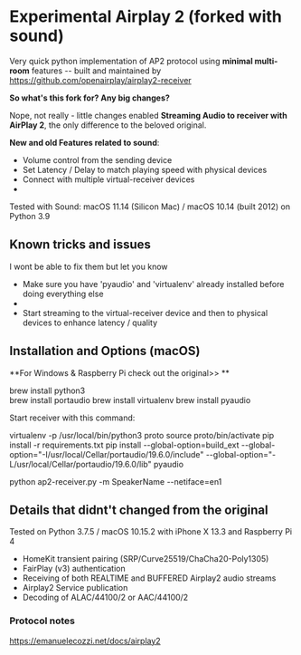 # Experimental Airplay 2 (forked with sound)

Very quick python implementation of AP2 protocol using **minimal multi-room** features
-- built and maintained by https://github.com/openairplay/airplay2-receiver


**So what's this fork for? Any big changes?**

Nope, not really - little changes enabled **Streaming Audio to receiver with AirPlay 2**, the only difference to the beloved original.

**New and old Features related to sound**:
- Volume control from the sending device
- Set Latency / Delay to match playing speed with physical devices
- Connect with multiple virtual-receiver devices
- 

Tested with Sound: macOS 11.14 (Silicon Mac) / macOS 10.14 (built 2012) on Python 3.9



## Known tricks and issues
I wont be able to fix them but let you know

- Make sure you have 'pyaudio' and 'virtualenv' already installed before doing everything else
- 
- Start streaming to the virtual-receiver device and then to physical devices to enhance latency / quality



## Installation and Options (macOS)

**For Windows & Raspberry Pi check out the original>> **

brew install python3  
brew install portaudio
brew install virtualenv
brew install pyaudio

Start receiver with this command:

virtualenv -p /usr/local/bin/python3 proto
source proto/bin/activate
pip install -r requirements.txt
pip install --global-option=build_ext --global-option="-I/usr/local/Cellar/portaudio/19.6.0/include" --global-option="-L/usr/local/Cellar/portaudio/19.6.0/lib" pyaudio

python ap2-receiver.py -m SpeakerName --netiface=en1







## Details that didnt't changed from the original

Tested on Python 3.7.5 / macOS 10.15.2 with iPhone X 13.3 and Raspberry Pi 4

- HomeKit transient pairing (SRP/Curve25519/ChaCha20-Poly1305)
- FairPlay (v3) authentication
- Receiving of both REALTIME and BUFFERED Airplay2 audio streams
- Airplay2 Service publication
- Decoding of ALAC/44100/2 or AAC/44100/2

### Protocol notes

https://emanuelecozzi.net/docs/airplay2

